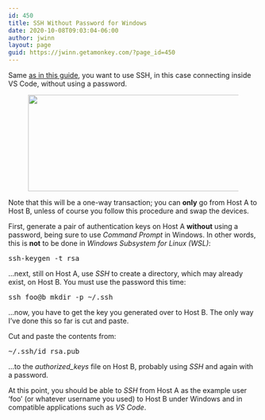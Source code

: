 ```yaml
---
id: 450
title: SSH Without Password for Windows
date: 2020-10-08T09:03:04-06:00
author: jwinn
layout: page
guid: https://jwinn.getamonkey.com/?page_id=450
---
```

Same [as in this guide](https://jwinn.getamonkey.com/?page_id=443 "SSH With Password Linux (and compatible)"), you want to use SSH, in this case connecting inside VS Code, without using a password.<figure class="wp-block-image size-large">

<img loading="lazy" width="533" height="194" src="https://jwinn.getamonkey.com/wp-content/uploads/2020/10/image-1.png" alt="" class="wp-image-445" srcset="https://jwinn.getamonkey.com/wp-content/uploads/2020/10/image-1.png 533w, https://jwinn.getamonkey.com/wp-content/uploads/2020/10/image-1-300x109.png 300w" sizes="(max-width: 533px) 100vw, 533px" /> </figure> 

Note that this will be a one-way transaction; you can **only** go from Host A to Host B, unless of course you follow this procedure and swap the devices.

First, generate a pair of authentication keys on Host A **without** using a password, being sure to use _Command Prompt_ in Windows. In other words, this is **not** to be done in _Windows Subsystem for Linux (WSL)_:

<pre class="EnlighterJSRAW" data-enlighter-language="generic" data-enlighter-theme="" data-enlighter-highlight="" data-enlighter-linenumbers="" data-enlighter-lineoffset="" data-enlighter-title="" data-enlighter-group="">ssh-keygen -t rsa</pre>

&#8230;next, still on Host A, use _SSH_ to create a directory, which may already exist, on Host B. You must use the password this time:

<pre class="EnlighterJSRAW" data-enlighter-language="generic" data-enlighter-theme="" data-enlighter-highlight="" data-enlighter-linenumbers="" data-enlighter-lineoffset="" data-enlighter-title="" data-enlighter-group="">ssh foo@b mkdir -p ~/.ssh</pre>

&#8230;now, you have to get the key you generated over to Host B. The only way I&#8217;ve done this so far is cut and paste.

Cut and paste the contents from:

<pre class="EnlighterJSRAW" data-enlighter-language="generic" data-enlighter-theme="" data-enlighter-highlight="" data-enlighter-linenumbers="" data-enlighter-lineoffset="" data-enlighter-title="" data-enlighter-group="">~/.ssh/id_rsa.pub</pre>

&#8230;to the _authorized_keys_ file on Host B, probably using _SSH_ and again with a password.

At this point, you should be able to _SSH_ from Host A as the example user &#8216;foo&#8217; (or whatever username you used) to Host B under Windows and in compatible applications such as _VS Code_.